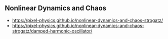 ## Nonlinear Dynamics and Chaos

* https://pixel-physics.github.io/nonlinear-dynamics-and-chaos-strogatz/
* https://pixel-physics.github.io/nonlinear-dynamics-and-chaos-strogatz/damped-harmonic-oscillator/